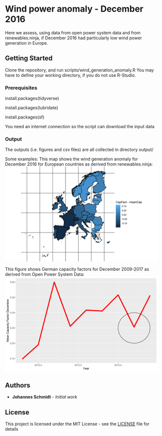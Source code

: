 # Wind power anomaly - December 2016

Here we assess, using data from open power system data and from renewables.ninja, if December 2016 had particularly low wind power generation in Europe.

## Getting Started

Clone the repository, and run scripts/wind_generation_anomaly.R 
You may have to define your working directory, if you do not use R-Studio.


### Prerequisites
install.packages(tidyverse)

install.packages(lubridate)

install.packages(sf)

You need an internet connection so the script can download the input data


### Output

The outputs (i.e. figures and csv files) are all collected in directory output/

Some examples:
This map shows  the wind generation anomaly for December 2016 for European countries as derived from renewables.ninja:
![Alt text](output/onshore/map.png "Anomaly Map")

This figure shows German capacity factors for December 2009-2017 as derived from Open Power System Data:
![Alt text](output/opsd_wind_germany.png "Anomaly Map")

## Authors

* **Johannes Schmidt** - *Initial work* 

## License

This project is licensed under the MIT License - see the [LICENSE](LICENSE) file for details
